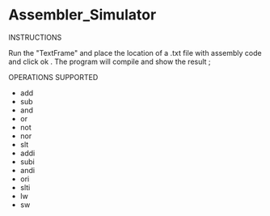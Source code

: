 Assembler_Simulator
===================

INSTRUCTIONS

Run the "TextFrame" and place the location of a .txt file with assembly code and click ok . The program will compile and show the result ;



OPERATIONS SUPPORTED
  - add
  - sub
  - and	
  - or
  - not
  - nor
  - slt
  - addi
  - subi
  - andi
  - ori
  - slti
  - lw
  - sw

